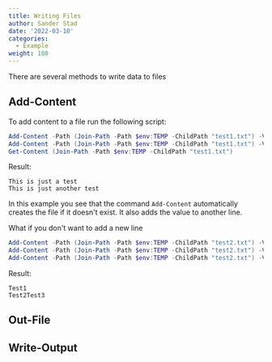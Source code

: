```yaml
---
title: Writing Files
author: Sander Stad
date: '2022-03-10'
categories:
  - Example
weight: 180
---
```


There are several methods to write data to files

## Add-Content

To add content to a file run the following script:

```powershell
Add-Content -Path (Join-Path -Path $env:TEMP -ChildPath "test1.txt") -Value "This is just a test"
Add-Content -Path (Join-Path -Path $env:TEMP -ChildPath "test1.txt") -Value "This is just another test"
Get-Content (Join-Path -Path $env:TEMP -ChildPath "test1.txt")
```

Result:

```
This is just a test
This is just another test
```

In this example you see that the command `Add-Content` automatically creates the file if it doesn't exist.
It also adds the value to another line.

What if you don't want to add a new line

```powershell
Add-Content -Path (Join-Path -Path $env:TEMP -ChildPath "test2.txt") -Value "Test1"
Add-Content -Path (Join-Path -Path $env:TEMP -ChildPath "test2.txt") -Value "Test2" -NoNewline
Add-Content -Path (Join-Path -Path $env:TEMP -ChildPath "test2.txt") -Value "Test3" -NoNewline
```

Result:

```
Test1
Test2Test3
```

## Out-File



## Write-Output



